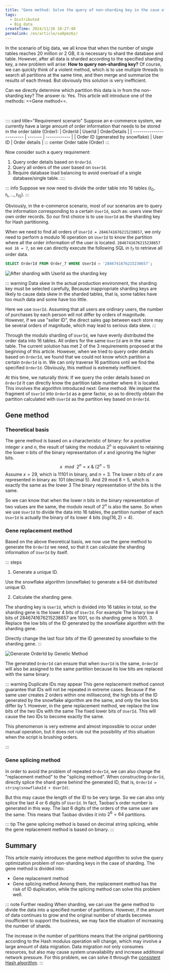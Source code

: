 ```yaml
---
title: "Gene method: Solve the query of non-sharding key in the case of sharding"
tags:
  - Distributed
  - Big data
createTime: 2024/11/26 10:27:48
permalink: /en/article/xa8pmz6z/
---
```

In the scenario of big data, we all know that when the number of single tables reaches 20 million or 2 GB, it is necessary to shard the database and table. However, after all data is sharded according to the specified sharding key, a new problem will arise: **How ​​to query non-sharding key?** Of course, we can quickly think of a violent method, which is to use multiple threads to search all partitions at the same time, and then merge and summarize the results of each thread. But obviously this solution is very inefficient.

Can we directly determine which partition this data is in from the non-sharding key? The answer is: Yes. This article will introduce one of the methods: ==Gene method==.
<!-- more -->
<br/>

:::: card title="Requirement scenario"
Suppose an e-commerce system, we currently have a large amount of order information that needs to be stored in the order table (Order):
| OrderId | UserId | OrderDetails |
| ------------------------ | ------- | ------------ |
| Order ID (generated by snowflake) | User ID | Order details |
::: center
Order table (Order)
:::

Now consider such a query requirement:
1. Query order details based on `OrderId`.
2. Query all orders of the user based on `UserId`.
3. Require database load balancing to avoid overload of a single database/single table.
::::

::: info Suppose we now need to divide the order table into 16 tables ($t_0, t_1, \dots, t_{15}$).
:::

Obviously, in the e-commerce scenario, most of our scenarios are to query the information corresponding to a certain `UserId`, such as: users view their own order records. So our first choice is to use `UserId` as the sharding key for Hash partitioning.

When we need to find all orders of `UserId = 2846741676215238657`, we only need to perform a modulo 16 operation on `UserId` to know the partition where all the order information of the user is located. `2846741676215238657 mod 16 = 7`, so we can directly execute the following SQL in $t_7$ to retrieve all order data.
``` sql
SELECT OrderId FROM Order_7 WHERE UserId = '2846741676215238657';
```

![After sharding with UserId as the sharding key](/illustration/order-split-table.png)

::: warning Data skew
In the actual production environment, the sharding key must be selected carefully, Because inappropriate sharding keys are likely to cause data skew in the sharded tables, that is, some tables have too much data and some have too little.

Here we use `UserId`. Assuming that all users are ordinary users, the number of purchases by each person will not differ by orders of magnitude. However, if we use "seller ID", the direct sales gap between each store may be several orders of magnitude, which may lead to serious data skew.
:::

Through the modulo sharding of `UserId`, we have evenly distributed the order data into 16 tables. All orders for the same `UserId` are in the same table. The current solution has met 2 of the 3 requirements proposed at the beginning of this article. However, when we tried to query order details based on `OrderId`, we found that we could not know which partition a certain `OrderId` is in. We can only traverse 16 partitions until we find the specified `OrderId`. Obviously, this method is extremely inefficient.

At this time, we naturally think: If we query the order details based on `OrderId` It can directly know the partition table number where it is located. This involves the algorithm introduced next: Gene method. We implant the fragment of `UserId` into `OrderId` as a gene factor, so as to directly obtain the partition calculated with `UserId` as the partition key based on `OrderId`.

## Gene method
### Theoretical basis
The gene method is based on a characteristic of binary: for a positive integer $x$ and $n$, the result of taking the modulus $2^n$ is equivalent to retaining the lower n bits of the binary representation of $x$ and ignoring the higher bits.
$$
x \ \ mod \ \ 2^n = x \ \& \ (2^n - 1)
$$
Assume $x = 29$, which is 11101 in binary, and $n = 3$. The lower $n$ bits of $x$ are represented in binary as: 101 (decimal 5). And 29 mod 8 = 5, which is exactly the same as the lower 3 The binary representation of the bits is the same.

So we can know that when the lower n bits in the binary representation of two values ​​are the same, the modulo result of $2^n$ is also the same. So when we use `UserId` to divide the data into 16 tables, the partition number of each `UserId` is actually the binary of its lower 4 bits ($log(16,2) = 4$).

### Gene replacement method
Based on the above theoretical basis, we now use the gene method to generate the `OrderId` we need, so that it can calculate the sharding information of `UserId` by itself.

::: steps
1. Generate a unique ID.

Use the snowflake algorithm (snowflake) to generate a 64-bit distributed unique ID.

2. Calculate the sharding gene.

The sharding key is `UserId`, which is divided into 16 tables in total, so the sharding gene is the lower 4 bits of `UserId`. For example The binary low 4 bits of 2846741676215238657 are 1001, so its sharding gene is 1001.
3. Replace the low bits of the ID generated by the snowflake algorithm with the sharding gene.

Directly change the last four bits of the ID generated by snowflake to the sharding gene.
:::

![Generate OrderId by Genetic Method](/illustration/gene-algorithm-id-genertion.png)

The generated `OrderId` can ensure that when `UserId` is the same, `OrderId` will also be assigned to the same partition because its low bits are replaced with the same binary.

::: warning Duplicate IDs may appear
This gene replacement method cannot guarantee that IDs will not be repeated in extreme cases. Because if the same user creates 2 orders within one millisecond, the high bits of the ID generated by the snowflake algorithm are the same, and only the low bits differ by 1. However, in the gene replacement method, we replace the low bits of the two IDs with the same The fixed lower bits of `UserId`. This will cause the two IDs to become exactly the same.

This phenomenon is very extreme and almost impossible to occur under manual operation, but it does not rule out the possibility of this situation when the script is brushing orders.

:::

### Gene splicing method
In order to avoid the problem of repeated `OrderId`, we can also change the "replacement method" to the "splicing method". When constructing `OrderId`, directly splice the shard gene behind the generated ID, that is, `OrderId = string(snowflakeId + UserId)`.

But this may cause the length of the ID to be very large. So we can also only splice the last 4 or 6 digits of `UserId`. In fact, Taobao's order number is generated in this way. The last 6 digits of the orders of the same user are the same. This means that Taobao divides it into $2^6 = 64$ partitions.

::: tip The gene splicing method is based on decimal string splicing, while the gene replacement method is based on binary.
:::

## Summary
This article mainly introduces the gene method algorithm to solve the query optimization problem of non-sharding keys in the case of sharding. The gene method is divided into:
- Gene replacement method
- Gene splicing method
Among them, the replacement method has the risk of ID duplication, while the splicing method can solve this problem well.

::: note Further reading
When sharding, we can use the gene method to divide the data into a specified number of partitions. However, if the amount of data continues to grow and the original number of shards becomes insufficient to support the business, we may face the situation of increasing the number of shards.

The increase in the number of partitions means that the original partitioning according to the Hash modulus operation will change, which may involve a large amount of data migration. Data migration not only consumes resources, but also may cause system unavailability and increase additional network pressure. For this problem, we can solve it through the [consistent Hash algorithm](/article/vpa4ql0t/).
:::

